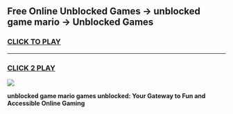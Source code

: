 
## Free Online Unblocked Games → unblocked game mario → Unblocked Games
<h3>
<a href="https://premium.freeplayer.one?title=unblocked_game_mario&ref=21F">CLICK TO PLAY</a></h3>
<hr>

<h3>
<a href="https://premium.freeplayer.one?title=unblocked_game_mario&ref=21F">CLICK 2 PLAY</a>
  
</h3>

<a href="https://premium.freeplayer.one?title=unblocked_game_mario&ref=21F/"><img src="https://clearcache.store/games.png"></a>


**unblocked game mario games unblocked: Your Gateway to Fun and Accessible Online Gaming**
